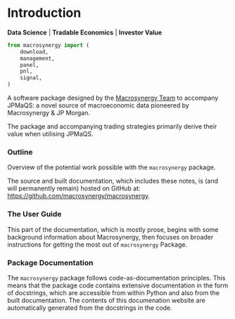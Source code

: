 # Introduction

**Data Science** | **Tradable Economics** | **Investor Value**

```python
from macrosynergy import (
    download,
    management,
    panel,
    pnl,
    signal,
)
```

A software package designed by the [Macrosynergy Team](https://macrosynergy.com/) to accompany
JPMaQS: a novel source of macroeconomic data pioneered by Macrosynergy &
JP Morgan.

The package and accompanying trading strategies primarily derive their
value when utilising JPMaQS.

### Outline

Overview of the potential work possible with the `macrosynergy` package.

The source and built documentation, which includes these notes, is (and
will permanently remain) hosted on GitHub at:
<https://github.com/macrosynergy/macrosynergy>.

### The User Guide

This part of the documentation, which is mostly prose, begins with some
background information about Macrosynergy, then focuses on broader
instructions for getting the most out of `macrosynergy` Package.

### Package Documentation

The `macrosynergy` package follows code-as-documentation principles. This
means that the package code contains extensive documentation in the form
of docstrings, which are accessible from within Python and also from the
built documentation. The contents of this documenation website are
automatically generated from the docstrings in the code.
